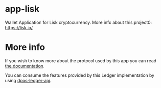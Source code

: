 # app-lisk

Wallet Application for Lisk cryptocurrency. More info about this project0: https://lisk.io/


# More info

If you wish to know more about the protocol used by this app you can read [the documentation](/docs/proto.md).

You can consume the features provided by this Ledger implementation by using [dpos-ledger-api](https://github.com/vekexasia/dpos-ledger-api).

